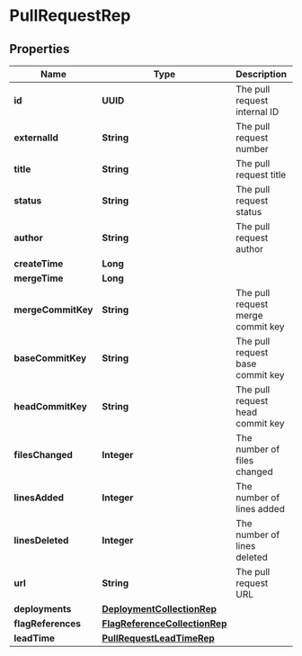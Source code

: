 

# PullRequestRep


## Properties

| Name | Type | Description | Notes |
|------------ | ------------- | ------------- | -------------|
|**id** | **UUID** | The pull request internal ID |  |
|**externalId** | **String** | The pull request number |  |
|**title** | **String** | The pull request title |  |
|**status** | **String** | The pull request status |  |
|**author** | **String** | The pull request author |  |
|**createTime** | **Long** |  |  |
|**mergeTime** | **Long** |  |  [optional] |
|**mergeCommitKey** | **String** | The pull request merge commit key |  [optional] |
|**baseCommitKey** | **String** | The pull request base commit key |  |
|**headCommitKey** | **String** | The pull request head commit key |  |
|**filesChanged** | **Integer** | The number of files changed |  |
|**linesAdded** | **Integer** | The number of lines added |  |
|**linesDeleted** | **Integer** | The number of lines deleted |  |
|**url** | **String** | The pull request URL |  |
|**deployments** | [**DeploymentCollectionRep**](DeploymentCollectionRep.md) |  |  [optional] |
|**flagReferences** | [**FlagReferenceCollectionRep**](FlagReferenceCollectionRep.md) |  |  [optional] |
|**leadTime** | [**PullRequestLeadTimeRep**](PullRequestLeadTimeRep.md) |  |  [optional] |



